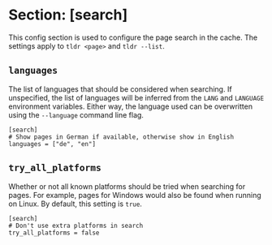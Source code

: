 # Section: \[search\]

This config section is used to configure the page search in the cache.
The settings apply to `tldr <page>` and `tldr --list`.

## `languages`

The list of languages that should be considered when searching.
If unspecified, the list of languages will be inferred from the `LANG` and `LANGUAGE` environment variables.
Either way, the language used can be overwritten using the `--language` command line flag.

    [search]
    # Show pages in German if available, otherwise show in English
    languages = ["de", "en"]

## `try_all_platforms`

Whether or not all known platforms should be tried when searching for pages.
For example, pages for Windows would also be found when running on Linux.
By default, this setting is `true`.

    [search]
    # Don't use extra platforms in search
    try_all_platforms = false
